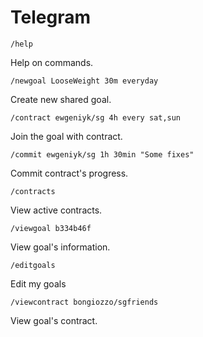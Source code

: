 Telegram 
========

```
/help
```
Help on commands.


```
/newgoal LooseWeight 30m everyday 
```
Create new shared goal.

```
/contract ewgeniyk/sg 4h every sat,sun
```
Join the goal with contract.

```
/commit ewgeniyk/sg 1h 30min "Some fixes"
```
Commit contract's progress.

```
/contracts
```
View active contracts.

```
/viewgoal b334b46f
```
View goal's information.

```
/editgoals
```
Edit my goals

```
/viewcontract bongiozzo/sgfriends
```
View goal's contract.


<!--
help - Help on commands
newgoal - Create new goal
contract - Join the goal with contract. Example - /contract ewgeniyk/sg 4h every sat,sun
commit - Commit contract's progress. Example - /commit ewgeniyk/sg 1h 30min "Some fixes"
contracts - View active contracts
viewgoal - View goal's information. Example - /viewgoal b334b46f
editgoals - Edit my goals
viewcontract - View goal's contract. Example - /viewcontract bongiozzo/sgfriends 
-->